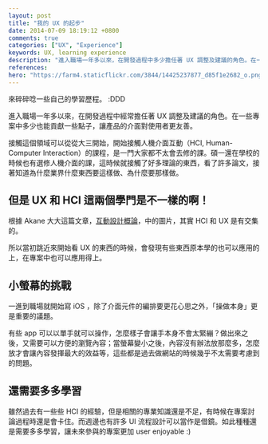 ```yaml
---
layout: post
title: "我的 UX 的起步"
date: 2014-07-09 18:19:12 +0800
comments: true
categories: ["UX", "Experience"]
keywords: UX, learning experience
description: "進入職場一年多以來，在開發過程中多少擔任著 UX 調整及建議的角色。在一些專案中多少也能貢獻一些點子，讓產品的介面對使用者更友善。"
references: 
hero: "https://farm4.staticflickr.com/3844/14425237877_d85f1e2682_o.png"
---
```


來碎碎唸一些自己的學習歷程。 :DDD

進入職場一年多以來，在開發過程中經常擔任著 UX 調整及建議的角色。在一些專案中多少也能貢獻一些點子，讓產品的介面對使用者更友善。

<!-- more -->

接觸這個領域可以從從大三開始，開始接觸人機介面互動（HCI, Human-Computer Interaction）的課程，是一門大家都不太會去修的課。碩一還在學校的時候也有選修人機介面的課，這時候就接觸了好多理論的東西，看了許多論文，接著知道為什麼業界什麼東西要這樣做、為什麼要那樣做。

## 但是 UX 和 HCI 這兩個學門是不一樣的啊！

根據 Akane 大大這篇文章，[互動設計概論](http://blog.akanelee.me/posts/166419-an-introduction-to-interaction-design)，中的圖片，其實 HCI 和 UX 是有交集的。

所以當初跳近來開始看 UX 的東西的時候，會發現有些東西原本學的也可以應用的上，在專案中也可以應用得上。

## 小螢幕的挑戰

一進到職場就開始寫 iOS ，除了介面元件的編排要更花心思之外，「操做本身」更是重要的議題。

有些 app 可以以單手就可以操作，怎麼樣子會讓手本身不會太緊繃？做出來之後，又需要可以方便的瀏覽內容；當螢幕變小之後，內容沒有辦法放那麼多，怎麼放才會讓內容發揮最大的效益等，這些都是過去做網站的時候幾乎不太需要考慮到的問題。

## 還需要多多學習

雖然過去有一些些 HCI 的經驗，但是相關的專業知識還是不足，有時候在專案討論過程時還是會卡住。而週邊也有許多 UI 流程設計可以當作是借鏡。如此種種還是需要多多學習，讓未來參與的專案更加 user enjoyable :)